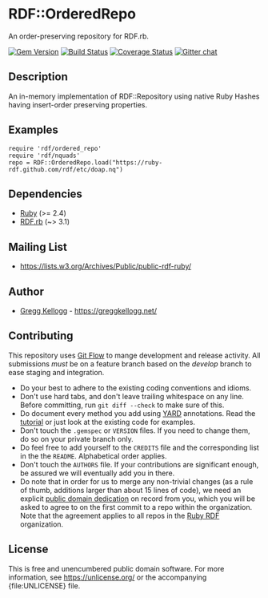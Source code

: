 # RDF::OrderedRepo

An order-preserving repository for RDF.rb.

[![Gem Version](https://badge.fury.io/rb/rdf-ordered-repo.png)](https://badge.fury.io/rb/rdf-ordered-repo)
[![Build Status](https://github.com/ruby-rdf/rdf-ordered-repo/workflows/CI/badge.svg?branch=develop)](https://github.com/ruby-rdf/rdf-ordered-repo/actions?query=workflow%3ACI)
[![Coverage Status](https://coveralls.io/repos/ruby-rdf/rdf-ordered-repo/badge.svg)](https://coveralls.io/github/ruby-rdf/rdf-ordered-repo)
[![Gitter chat](https://badges.gitter.im/ruby-rdf/rdf.png)](https://gitter.im/ruby-rdf/rdf)

## Description

An in-memory implementation of RDF::Repository using native Ruby Hashes having insert-order preserving properties.

## Examples

    require 'rdf/ordered_repo'
    require 'rdf/nquads'
    repo = RDF::OrderedRepo.load("https://ruby-rdf.github.com/rdf/etc/doap.nq")

## Dependencies

* [Ruby](https://ruby-lang.org/) (>= 2.4)
* [RDF.rb][] (~> 3.1)

## Mailing List

* <https://lists.w3.org/Archives/Public/public-rdf-ruby/>

## Author

* [Gregg Kellogg](https://github.com/gkellogg) - <https://greggkellogg.net/>

## Contributing
This repository uses [Git Flow](https://github.com/nvie/gitflow) to mange development and release activity. All submissions _must_ be on a feature branch based on the _develop_ branch to ease staging and integration.

* Do your best to adhere to the existing coding conventions and idioms.
* Don't use hard tabs, and don't leave trailing whitespace on any line.
  Before committing, run `git diff --check` to make sure of this.
* Do document every method you add using [YARD][] annotations. Read the
  [tutorial][YARD-GS] or just look at the existing code for examples.
* Don't touch the `.gemspec` or `VERSION` files. If you need to change them,
  do so on your private branch only.
* Do feel free to add yourself to the `CREDITS` file and the
  corresponding list in the the `README`. Alphabetical order applies.
* Don't touch the `AUTHORS` file. If your contributions are significant
  enough, be assured we will eventually add you in there.
* Do note that in order for us to merge any non-trivial changes (as a rule
  of thumb, additions larger than about 15 lines of code), we need an
  explicit [public domain dedication][PDD] on record from you,
  which you will be asked to agree to on the first commit to a repo within the organization.
  Note that the agreement applies to all repos in the [Ruby RDF](https://github.com/ruby-rdf/) organization.

## License

This is free and unencumbered public domain software. For more information,
see <https://unlicense.org/> or the accompanying {file:UNLICENSE} file.

[RDF.rb]:           https://ruby-rdf.github.com/
[YARD]:             https://yardoc.org/
[YARD-GS]:          https://rubydoc.info/docs/yard/file/docs/GettingStarted.md
[PDD]:              https://unlicense.org/#unlicensing-contributions

